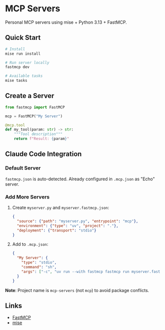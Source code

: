 # MCP Servers

Personal MCP servers using mise + Python 3.13 + FastMCP.

## Quick Start

```bash
# Install
mise run install

# Run server locally
fastmcp dev

# Available tasks
mise tasks
```

## Create a Server

```python
from fastmcp import FastMCP

mcp = FastMCP("My Server")

@mcp.tool
def my_tool(param: str) -> str:
    """Tool description"""
    return f"Result: {param}"
```

## Claude Code Integration

### Default Server

`fastmcp.json` is auto-detected. Already configured in `.mcp.json` as "Echo" server.

### Add More Servers

1. Create `myserver.py` and `myserver.fastmcp.json`:
   ```json
   {
     "source": {"path": "myserver.py", "entrypoint": "mcp"},
     "environment": {"type": "uv", "project": "."},
     "deployment": {"transport": "stdio"}
   }
   ```

2. Add to `.mcp.json`:
   ```json
   {
     "My Server": {
       "type": "stdio",
       "command": "sh",
       "args": ["-c", "uv run --with fastmcp fastmcp run myserver.fastmcp.json"]
     }
   }
   ```

**Note**: Project name is `mcp-servers` (not `mcp`) to avoid package conflicts.

## Links

- [FastMCP](https://gofastmcp.com)
- [mise](https://mise.jdx.dev)
